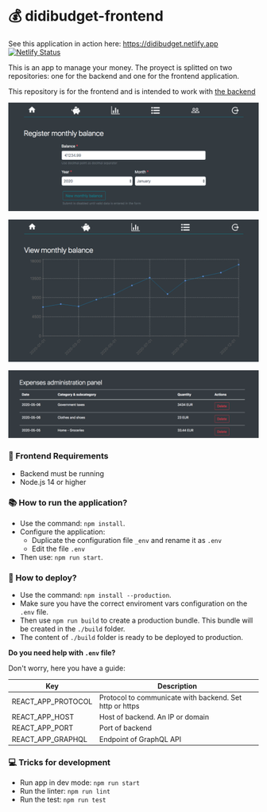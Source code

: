 # 💰 didibudget-frontend

See this application in action here: https://didibudget.netlify.app  
[![Netlify Status](https://api.netlify.com/api/v1/badges/15c34301-7788-44d1-a36c-015b5ca94baa/deploy-status)](https://app.netlify.com/sites/didibudget/deploys)

This is an app to manage your money.
The proyect is splitted on two repositories: one for the backend and one for the frontend application.

This repository is for the frontend and is intended to work with [the backend](https://github.com/didaquis/didibudget-backend)

![preview_01](./docs-and-assets/preview_01.png)  

![preview_02](./docs-and-assets/preview_02.png)  

![preview_03](./docs-and-assets/preview_03.png)  


### 📝 Frontend Requirements
* Backend must be running
* Node.js 14 or higher

### 📚 How to run the application?
* Use the command: `npm install`.
* Configure the application:
  * Duplicate the configuration file `_env` and rename it as `.env`
  * Edit the file `.env`
* Then use: `npm run start`. 

### 🚀 How to deploy?
* Use the command: `npm install --production`.
* Make sure you have the correct enviroment vars configuration on the `.env` file.
* Then use `npm run build` to create a production bundle. This bundle will be created in the `./build` folder.
* The content of `./build` folder is ready to be deployed to production.

**Do you need help with `.env` file?** 

Don't worry, here you have a guide:

| Key | Description |
|-----|-------------|
| REACT_APP_PROTOCOL | Protocol to communicate with backend. Set http or https |
| REACT_APP_HOST | Host of backend. An IP or domain |
| REACT_APP_PORT | Port of backend |
| REACT_APP_GRAPHQL | Endpoint of GraphQL API |

### 💻 Tricks for development
* Run app in dev mode: `npm run start`
* Run the linter: `npm run lint`
* Run the test: `npm run test`

